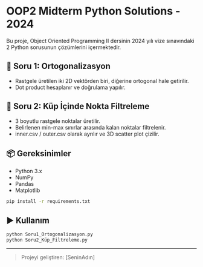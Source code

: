# OOP2 Midterm Python Solutions - 2024

Bu proje, Object Oriented Programming II dersinin 2024 yılı vize sınavındaki 2 Python sorusunun çözümlerini içermektedir.

## 📌 Soru 1: Ortogonalizasyon
- Rastgele üretilen iki 2D vektörden biri, diğerine ortogonal hale getirilir.
- Dot product hesaplanır ve doğrulama yapılır.

## 🧊 Soru 2: Küp İçinde Nokta Filtreleme
- 3 boyutlu rastgele noktalar üretilir.
- Belirlenen min-max sınırlar arasında kalan noktalar filtrelenir.
- inner.csv / outer.csv olarak ayrılır ve 3D scatter plot çizilir.

## 📦 Gereksinimler
- Python 3.x
- NumPy
- Pandas
- Matplotlib

```bash
pip install -r requirements.txt
```

## ▶️ Kullanım
```bash
python Soru1_Ortogonalizasyon.py
python Soru2_Küp_Filtreleme.py
```

---

> Projeyi geliştiren: [SeninAdın]
